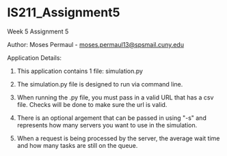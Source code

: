 # IS211_Assignment5
Week 5 Assignment 5

Author: Moses Permaul - moses.permaul13@spsmail.cuny.edu

Application Details:

1) This application contains 1 file: simulation.py

2) The simulation.py file is designed to run via command line.

3) When running the .py file, you must pass in a valid URL that has a csv file. Checks will be done to make sure the url is valid.

4) There is an optional argement that can be passed in using "-s" and represents how many servers you want to use in the simulation.

5) When a request is being processed by the server, the average wait time and how many tasks are still on the queue.